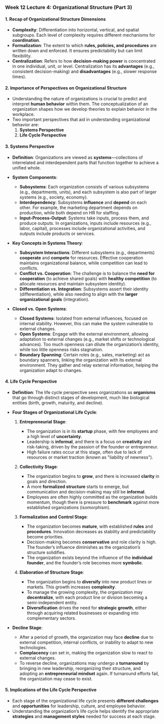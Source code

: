 
### Week 12 Lecture 4: Organizational Structure (Part 3)

#### 1. **Recap of Organizational Structure Dimensions**

- **Complexity**: Differentiation into horizontal, vertical, and spatial subgroups. Each level of complexity requires different mechanisms for **coordination**.
- **Formalization**: The extent to which **rules, policies, and procedures** are written down and enforced. It ensures predictability but can limit flexibility.
- **Centralization**: Refers to how **decision-making power** is concentrated in one individual, unit, or level. Centralization has its **advantages** (e.g., consistent decision-making) and **disadvantages** (e.g., slower response times).

#### 2. **Importance of Perspectives on Organizational Structure**

- Understanding the nature of organizations is crucial to predict and interpret **human behavior** within them. The conceptualization of an organization shapes how we develop theories to explain behavior in the workplace.
- Two important perspectives that aid in understanding organizational behavior are:
  1. **Systems Perspective**
  2. **Life Cycle Perspective**

#### 3. **Systems Perspective**

- **Definition**: Organizations are viewed as **systems**—collections of interrelated and interdependent parts that function together to achieve a unified whole.
- **System Components**:

  - **Subsystems**: Each organization consists of various subsystems (e.g., departments, units), and each subsystem is also part of larger systems (e.g., society, economy).
  - **Interdependency**: Subsystems **influence** and **depend** on each other. For example, the marketing department depends on production, while both depend on HR for staffing.
  - **Input-Process-Output**: Systems take inputs, process them, and produce outputs. In organizations, inputs include resources (e.g., labor, capital), processes include organizational activities, and outputs include products or services.
- **Key Concepts in Systems Theory**:

  - **Subsystem Interactions**: Different subsystems (e.g., departments) **cooperate** and **compete** for resources. Effective cooperation maintains organizational balance, while competition can lead to conflicts.
  - **Conflict vs. Cooperation**: The challenge is to balance the **need for cooperation** (to achieve shared goals) with **healthy competition** (to allocate resources and maintain subsystem identity).
  - **Differentiation vs. Integration**: Subsystems assert their identity (differentiation), while also needing to align with the **larger organizational goals** (integration).
- **Closed vs. Open Systems**:

  - **Closed Systems**: Isolated from external influences, focused on internal stability. However, this can make the system vulnerable to external changes.
  - **Open Systems**: Engage with the external environment, allowing adaptation to external changes (e.g., market shifts or technological advances). Too much openness can dilute the organization’s identity, while too little openness risks stagnation.
  - **Boundary Spanning**: Certain roles (e.g., sales, marketing) act as boundary spanners, linking the organization with its external environment. They gather and relay external information, helping the organization adapt to changes.

#### 4. **Life Cycle Perspective**

- **Definition**: The life cycle perspective sees organizations as **organisms** that go through distinct stages of development, much like biological entities (birth, growth, maturity, and decline).
- **Four Stages of Organizational Life Cycle**:

  1. **Entrepreneurial Stage**:

     - The organization is in its **startup** phase, with few employees and a high level of **uncertainty**.
     - Leadership is **informal**, and there is a focus on **creativity** and risk-taking, driven by the passion of the founder or entrepreneur.
     - High failure rates occur at this stage, often due to lack of resources or market traction (known as "liability of newness").
  2. **Collectivity Stage**:

     - The organization begins to **grow**, and there is increased **clarity** in goals and direction.
     - A more **formalized structure** starts to emerge, but communication and decision-making may still be **informal**.
     - Employees are often highly committed as the organization builds momentum, though there is pressure to **benchmark** against more established organizations (isomorphism).
  3. **Formalization and Control Stage**:

     - The organization becomes **mature**, with established **rules** and **procedures**. Innovation decreases as stability and predictability become priorities.
     - Decision-making becomes **conservative** and role clarity is high. The founder’s influence diminishes as the organization’s structure solidifies.
     - The organization exists beyond the influence of the **individual founder**, and the founder’s role becomes more **symbolic**.
  4. **Elaboration of Structure Stage**:

     - The organization begins to **diversify** into new product lines or markets. This growth increases **complexity**.
     - To manage the growing complexity, the organization may **decentralize**, with each product line or division becoming a semi-independent entity.
     - **Diversification** drives the need for **strategic growth**, either through acquiring related businesses or expanding into complementary sectors.
- **Decline Stage**:

  - After a period of growth, the organization may face **decline** due to external competition, internal conflicts, or inability to adapt to new technologies.
  - **Complacency** can set in, making the organization slow to react to external changes.
  - To reverse decline, organizations may undergo a **turnaround** by bringing in new leadership, reorganizing their structure, and adopting an **entrepreneurial mindset** again. If turnaround efforts fail, the organization may cease to exist.

#### 5. **Implications of the Life Cycle Perspective**

- Each stage of the organizational life cycle presents **different challenges** and **opportunities** for leadership, culture, and employee behavior.
- Understanding the organization’s life cycle helps identify the appropriate **strategies** and **management styles** needed for success at each stage.
